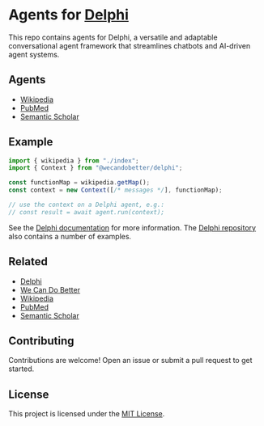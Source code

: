 # Agents for [Delphi](https://github.com/WeCanDoBetter/delphi)

This repo contains agents for Delphi, a versatile and adaptable conversational
agent framework that streamlines chatbots and AI-driven agent systems.

## Agents

- [Wikipedia](./src/apis/wikipedia/README.md)
- [PubMed](./src/apis/pubmed/README.md)
- [Semantic Scholar](./src/apis/semantic-scholar/README.md)

## Example

```ts
import { wikipedia } from "./index";
import { Context } from "@wecandobetter/delphi";

const functionMap = wikipedia.getMap();
const context = new Context([/* messages */], functionMap);

// use the context on a Delphi agent, e.g.:
// const result = await agent.run(context);
```

See the [Delphi documentation](https://wecandobetter.github.io/delphi/) for more
information. The [Delphi repository](https://github/com/WeCanDoBetter/delphi)
also contains a number of examples.

## Related

- [Delphi](https://wecandobetter.github.io/delphi/)
- [We Can Do Better](https://wcdb.life/)
- [Wikipedia](https://www.wikipedia.org/)
- [PubMed](https://pubmed.ncbi.nlm.nih.gov/)
- [Semantic Scholar](https://www.semanticscholar.org/)

## Contributing

Contributions are welcome! Open an issue or submit a pull request to get
started.

## License

This project is licensed under the [MIT License](./LICENSE).
